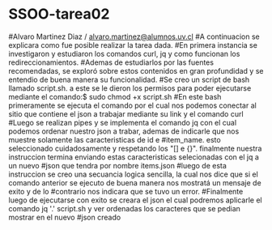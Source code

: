 # SSOO-tarea02
#Alvaro Martinez Diaz / alvaro.martinez@alumnos.uv.cl
#A continuacion se explicara como fue posible realizar la tarea dada.
#En primera instancia se investigaron y estudiaron los comandos curl, jq y como funcionan los redireccionamientos.
#Ademas de estudiarlos por las fuentes recomendadas, se exploró sobre estos contenidos en gran profundidad y se entendio de buena manera su funcionalidad.
#Se creo un script de bash llamado script.sh. a este se le dieron los permisos para poder ejecutarse mediante el comando:$ sudo chmod +x script.sh
#En este bash primeramente se ejecuta el comando por el cual nos podemos conectar al sitio que contiene el json a trabajar mediante su link y el comando curl
#Luego se realizan pipes y se implementa el comando jq con el cual podemos ordenar nuestro json a trabar, ademas de indicarle que nos muestre solamente las caracteristicas de id e #item_name. esto seleccionado cuidadosamente y respetando los "[] e {}". finalmente nuestra instruccion termina enviando estas caracteristicas selecionadas con el jq a un nuevo #json que tendra por nombre items.json
#luego de esta instruccion se creo una secuancia logica sencilla, la cual nos dice que si el comando anterior se ejecuto de buena manera nos mostratá un mensaje de exito y de lo #contrario nos indicara que se tuvo un error.
#Finalmente luego de ejecutarse con exito se creara el json el cual podremos aplicarle el comando jq '.' script.sh y ver ordenadas los caracteres que se pedian mostrar en el nuevo #json creado
